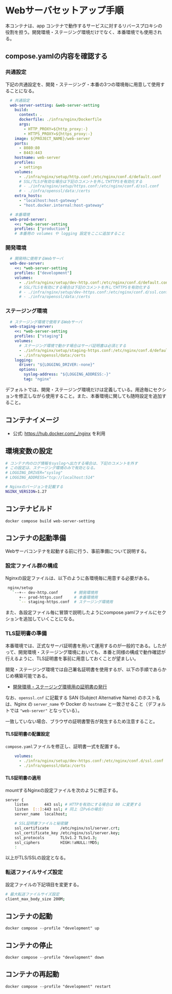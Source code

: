 # Webサーバセットアップ手順
本コンテナは、app コンテナで動作するサービスに対するリバースプロキシの役割を担う。開発環境・ステージング環境だけでなく、本番環境でも使用される。

## compose.yamlの内容を確認する

### 共通設定
下記の共通設定を、開発・ステージング・本番の3つの環境毎に用意して使用することになる。

```yaml
  # 共通設定
  web-server-setting: &web-server-setting
    build:
      context: .
      dockerfile: ./infra/nginx/Dockerfile
      args:
        - HTTP_PROXY=${http_proxy:-}
        - HTTPS_PROXY=${https_proxy:-}
    image: ${PROJECT_NAME}/web-server
    ports:
      - 8080:80
      - 8443:443
    hostname: web-server
    profiles:
      - settings
    volumes:
      - ./infra/nginx/setup/http.conf:/etc/nginx/conf.d/default.conf
      # SSL/TLSが有効な場合は下記のコメントを外してHTTPSを有効化する
      # - ./infra/nginx/setup/https.conf:/etc/nginx/conf.d/ssl.conf
      # - ./infra/openssl/data:/certs
    extra_hosts:
      - "localhost:host-gateway"
      - "host.docker.internal:host-gateway"

  # 本番環境
  web-prod-server:
    <<: *web-server-setting
    profiles: ["production"]
    # 本番用の volumes や logging 設定をここに追加すること
```

### 開発環境
```yaml
  # 開発時に使用するWebサーバ
  web-dev-server:
    <<: *web-server-setting
    profiles: ["development"]
    volumes:
      - ./infra/nginx/setup/dev-http.conf:/etc/nginx/conf.d/default.conf
      # SSL/TLSを有効にする場合は下記のコメントを外してHTTPSを有効化する
      # - ./infra/nginx/setup/dev-https.conf:/etc/nginx/conf.d/ssl.conf
      # - ./infra/openssl/data:/certs
```

### ステージング環境
```yaml
  # ステージング環境で使用するWebサーバ
  web-staging-server:
    <<: *web-server-setting
    profiles: ["staging"]
    volumes:
      # ステージング環境で動かす場合はサーバ証明書は必須とする
      - ./infra/nginx/setup/staging-https.conf:/etc/nginx/conf.d/default.conf
      - ./infra/openssl/data:/certs
    logging:
      driver: "${LOGGING_DRIVER:-none}"
      options:
        syslog-address: "${LOGGING_ADDRESS:-}"
        tag: "nginx"
```
デフォルトでは、開発・ステージング環境だけは定義している。用途毎にセクションを修正しながら使用すること。また、本番環境に関しても随時設定を追加すること。

## コンテナイメージ

 * 公式: https://hub.docker.com/_/nginx を利用

## 環境変数の設定
```sh
# コンテナ内のログ情報をsyslogへ出力する場合は、下記のコメントを外す
# この設定は、ステージング環境のみで有効となる。
# LOGGING_DRIVER="syslog"
# LOGGING_ADDRESS="tcp://localhost:514"

# Nginxのバージョンを記載する
NGINX_VERSION=1.27
```

## コンテナビルド
```
docker compose build web-server-setting
```

## コンテナの起動準備
Webサーバコンテナを起動する前に行う、事前準備について説明する。

### 設定ファイル群の構成
Nginxの設定ファイルは、以下のように各環境毎に用意する必要がある。

```bash
 nginx/setup
   `--+-- dev-http.conf       # 開発環境用
      +-- prod-https.conf     # 本番環境用
      `-- staging-https.conf  # ステージング環境用
```
また、各設定ファイル毎に冒頭で説明したようにcompose.yamlファイルにセクションを追加していくことになる。

### TLS証明書の準備
本番環境では、正式なサーバ証明書を用いて運用するのが一般的である。したがって、開発環境・ステージング環境においても、本番と同様の構成で動作確認が行えるように、TLS証明書を事前に用意しておくことが望ましい。

開発・ステージング環境では自己署名証明書を使用するが、以下の手順であらかじめ構築可能である。

 * [開発環境・ステージング環境用の証明書の発行](/infra/openssl/README.md)

なお、`openssl.cnf` に記載する SAN (Subject Alternative Name) のホスト名は、Nginx の `server_name` や Docker の `hostname` と一致させること（デフォルトでは `"web-server"` となっている）。

一致していない場合、ブラウザの証明書警告が発生するため注意すること。

#### TLS証明書の配置設定
`compose.yaml`ファイルを修正し、証明書一式を配置する。

```yaml
    volumes:
      - ./infra/nginx/setup/dev-https.conf:/etc/nginx/conf.d/ssl.conf
      - ./infra/openssl/data:/certs
```

#### TLS証明書の適用
mountするNginxの設定ファイルを次のように修正する。

```sh
server {
    listen       443 ssl; # HTTPを有効にする場合は 80 に変更する
    listen  [::]:443 ssl; # 同上（IPv6の場合）
    server_name  localhost;

    # SSL証明書ファイルと秘密鍵
    ssl_certificate     /etc/nginx/ssl/server.crt;
    ssl_certificate_key /etc/nginx/ssl/server.key;
    ssl_protocols       TLSv1.2 TLSv1.3;
    ssl_ciphers         HIGH:!aNULL:!MD5;
    :
```

以上がTLS/SSLの設定となる。

### 転送ファイルサイズ設定
設定ファイルの下記項目を変更する。

```sh
# 最大転送ファイルサイズ設定
client_max_body_size 200M;
```

## コンテナの起動
```
docker compose --profile "development" up
```

## コンテナの停止
```
docker compose --profile "development" down
```

## コンテナの再起動
```
docker compose --profile "development" restart
```
